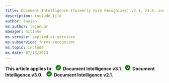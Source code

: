 ```yaml
---
title: Document Intelligence (formerly Form Recognizer) v3.1, v3.0, and v2.1 content
description: include file
author: laujan
ms.author: lajanuar
manager: nitinme
ms.service: applied-ai-services
ms.subservice: forms-recognizer
ms.topic: include
ms.date: 07/18/2023
---
```


**This article applies to:**![Document Intelligence v3.1 checkmark](../media/yes-icon.png) **Document Intelligence v3.1**.![Document Intelligence v3.0 checkmark](../media/yes-icon.png) **Document Intelligence v3.0**. ![Document Intelligence v2.1 checkmark](../media/yes-icon.png) **Document Intelligence v2.1**.

